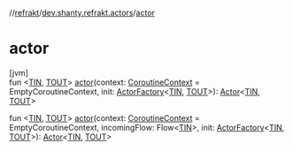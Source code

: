 //[refrakt](../../index.md)/[dev.shanty.refrakt.actors](index.md)/[actor](actor.md)

# actor

[jvm]\
fun &lt;[TIN](actor.md), [TOUT](actor.md)&gt; [actor](actor.md)(context: [CoroutineContext](https://kotlinlang.org/api/latest/jvm/stdlib/kotlin.coroutines/-coroutine-context/index.html) = EmptyCoroutineContext, init: [ActorFactory](index.md#-1613042116%2FClasslikes%2F-1216412040)&lt;[TIN](actor.md), [TOUT](actor.md)&gt;): [Actor](-actor/index.md)&lt;[TIN](actor.md), [TOUT](actor.md)&gt;

fun &lt;[TIN](actor.md), [TOUT](actor.md)&gt; [actor](actor.md)(context: [CoroutineContext](https://kotlinlang.org/api/latest/jvm/stdlib/kotlin.coroutines/-coroutine-context/index.html) = EmptyCoroutineContext, incomingFlow: Flow&lt;[TIN](actor.md)&gt;, init: [ActorFactory](index.md#-1613042116%2FClasslikes%2F-1216412040)&lt;[TIN](actor.md), [TOUT](actor.md)&gt;): [Actor](-actor/index.md)&lt;[TIN](actor.md), [TOUT](actor.md)&gt;
